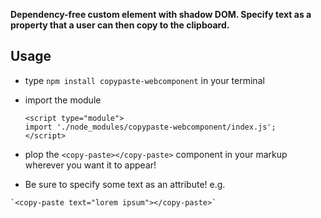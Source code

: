__Dependency-free custom element with shadow DOM. Specify text as a property that a user can then copy to the clipboard.__

## Usage

- type `npm install copypaste-webcomponent` in your terminal
- import the module

	```
	<script type="module">
	import './node_modules/copypaste-webcomponent/index.js';
	</script>
	```
- plop the `<copy-paste></copy-paste>` component in your markup wherever you want it to appear!
- Be sure to specify some text as an attribute! e.g.

```
`<copy-paste text="lorem ipsum"></copy-paste>`
```